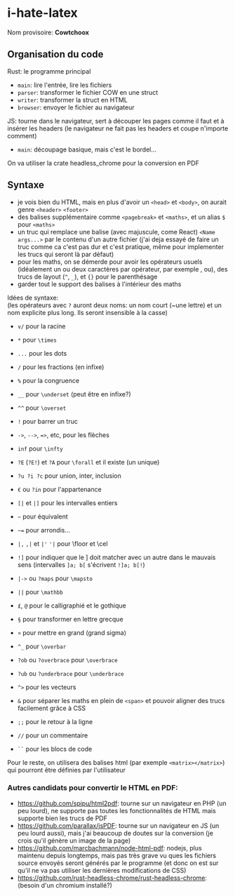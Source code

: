# i-hate-latex

Nom provisoire: __Cowtchoox__

## Organisation du code
Rust: le programme principal
- `main`: lire l'entrée, lire les fichiers
- `parser`: transformer le fichier COW en une struct
- `writer`: transformer la struct en HTML
- `browser`: envoyer le fichier au navigateur

JS: tourne dans le navigateur, sert à découper les pages comme il faut et à insérer les headers (le navigateur ne fait pas les headers et coupe n'importe comment)
- `main`: découpage basique, mais c'est le bordel...

On va utiliser la crate headless_chrome pour la conversion en PDF

## Syntaxe
- je vois bien du HTML, mais en plus d'avoir un `<head>` et `<body>`, on aurait genre `<header>` `<footer>`
- des balises supplémentaire comme `<pagebreak>` et `<maths>`, et un alias `$` pour `<maths>`
- un truc qui remplace une balise (avec majuscule, come React) `<Name args...>` par le contenu d'un autre fichier (j'ai deja essayé de faire un truc comme ca c'est pas dur et c'est pratique, même pour implementer les trucs qui seront là par défaut)
- pour les maths, on se démerde pour avoir les opérateurs usuels (idéalement un ou deux caractères par opérateur, par exemple , ou), des trucs de layout (`^`, `_`), et `{}` pour le parenthésage 
- garder tout le support des balises à l'intérieur des maths

Idées de syntaxe:<br>
(les opérateurs avec `?` auront deux noms: un nom court (~une lettre) et un nom explicite plus long. Ils seront insensible à la casse)
- `v/` pour la racine
- `*` pour `\times`
- `...` pour les dots
- `/` pour les fractions (en infixe)
- `%` pour la congruence
- `__` pour `\underset` (peut être en infixe?)
- `^^` pour `\overset`
- `!` pour barrer un truc
- `->`, `-->`, `=>`, etc, pour les flèches
- `inf` pour `\infty`
- `?E` (`?E!`) et `?A` pour `\forall` et il existe (un unique)
- `?u ?i ?c` pour union, inter, inclusion
- `€` ou `?in` pour l'appartenance
- `[|` et `|]` pour les intervalles entiers
- `~` pour équivalent
- `~=` pour arrondis...
- `|,` `,|` et `|'` `'|` pour \floor et \cel
- `!]` pour indiquer que le ] doit matcher avec un autre dans le mauvais sens (intervalles `]a; b[` s'écrivent `!]a; b[!`)
- `|->` ou `?maps` pour `\mapsto`

- `||` pour `\mathbb`
- `£`, `@` pour le calligraphié et le gothique
- `§` pour transformer en lettre grecque
- `¤` pour mettre en grand (grand sigma)

- `^_` pour `\overbar`
- `?ob` ou `?overbrace` pour `\overbrace`
- `?ub` ou `?underbrace` pour `\underbrace`
- `^>` pour les vecteurs

- `&` pour séparer les maths en plein de `<span>` et pouvoir aligner des trucs facilement grâce à CSS

- `;;` pour le retour à la ligne 
- `//` pour un commentaire
- ``` `` ``` pour les blocs de code

Pour le reste, on utilisera des balises html (par exemple `<matrix></matrix>`) qui pourront être définies par l'utilisateur


### Autres candidats pour convertir le HTML en PDF:
- https://github.com/spipu/html2pdf: tourne sur un navigateur en PHP (un peu lourd), ne supporte pas toutes les fonctionnalités de HTML mais supporte bien les trucs de PDF
- https://github.com/parallax/jsPDF: tourne sur un navigateur en JS (un peu lourd aussi), mais j'ai beaucoup de doutes sur la conversion (je crois qu'il génère un image de la page)
- https://github.com/marcbachmann/node-html-pdf: nodejs, plus maintenu depuis longtemps, mais pas très grave vu ques les fichiers source envoyés seront générés par le programme (et donc on est sur qu'il ne va pas utiliser les dernières modifications de CSS)
- https://github.com/rust-headless-chrome/rust-headless-chrome: (besoin d'un chromium installé?)
